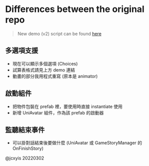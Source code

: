 # Differences between the original repo

> New demo (v2) script can be found [here](https://docs.google.com/spreadsheets/d/1oB2HXQk431cSjQhKUycwlZqBkFeKDjdaRFOy_vxZAyM/edit?usp=sharing)


## 多選項支援
- 現在可以顯示多個選項 (Choices)
- 試算表格式請見上方 demo 連結
- 動畫的部分我用程式重寫 (原本是 animator)

## 啟動組件
- 把物件包裝在 prefab 裡，要使用時直接 instantiate 使用
- 新增 UniAvatar 組件，作為該 prefab 的啟動器

## 監聽結束事件
- 可以掛對話結束後要做什麼 (UniAvatar 或 GameStoryManager 的 OnFinishStory)



@jcxyis 20220302